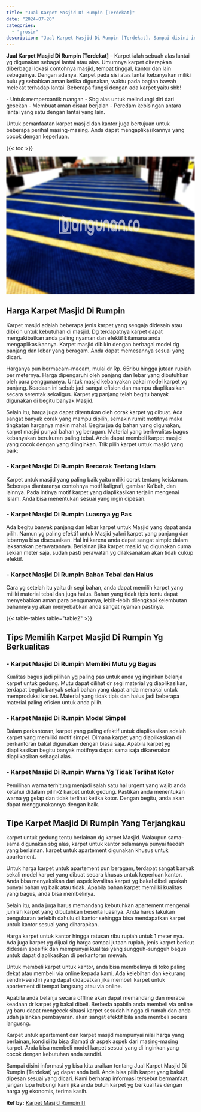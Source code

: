 ```yaml
---
title: "Jual Karpet Masjid Di Rumpin [Terdekat]"
date: "2024-07-20"
categories: 
  - "grosir"
description: "Jual Karpet Masjid Di Rumpin [Terdekat]. Sampai disini informasi yg bisa kita uraikan tentang Jual Karpet Masjid Di Rumpin [Terdekat] yg dapat anda beli. A..."
---
```


**Jual Karpet Masjid Di Rumpin \[Terdekat\]** – Karpet ialah sebuah alas lantai yg digunakan sebagai lantai atau alas. Umumnya karpet diterapkan diberbagai lokasi contohnya masjid, tempat tinggal, kantor dan lain sebagainya. Dengan adanya. Karpet pada sisi atas lantai kebanyakan miliki bulu yg sebabkan aman ketika digunakan, waktu pada bagian bawah melekat terhadap lantai. Beberapa fungsi dengan ada karpet yaitu sbb!

\- Untuk mempercantik ruangan - Sbg alas untuk melindungi diri dari gesekan - Membuat aman disaat berjalan - Peredam kebisingan antara lantai yang satu dengan lantai yang lain.

Untuk pemanfaatan karpet masjid dan kantor juga bertujuan untuk beberapa perihal masing-masing. Anda dapat mengaplikasikannya yang cocok dengan keperluan.

{{< toc >}}

![Jual Karpet Masjid Di Rumpin [Terdekat]](/images/grosir-karpet-murah-17.png)

## Harga Karpet Masjid Di Rumpin

Karpet masjid adalah beberapa jenis karpet yang sengaja didesain atau dibikin untuk kebutuhan di masjid. Dg terdapatnya karpet dapat mengakibatkan anda paling nyaman dan efektif bilamana anda mengaplikasikannya. Karpet masjid dibikin dengan berbagai model dg panjang dan lebar yang beragam. Anda dapat memesannya sesuai yang dicari.

Harganya pun bermacam-macam, mulai dr Rp. 65ribu hingga jutaan rupiah per meternya. Harga dipengaruhi oleh panjang dan lebar yang dibutuhkan oleh para penggunanya. Untuk masjid kebanyakan pakai model karpet yg panjang. Keadaan ini sebab jadi sangat efisien dan mampu diaplikasikan secara serentak sekaligus. Karpet yg panjang telah begitu banyak digunakan di begitu banyak Masjid.

Selain itu, harga juga dapat ditentukan oleh corak karpet yg dibuat. Ada sangat banyak corak yang mampu dipilih, semakin rumit motifnya maka tingkatan harganya makin mahal. Begitu jua dg bahan yang digunakan, karpet masjid punyai bahan yg beragam. Material yang berkwalitas bagus kebanyakan berukuran paling tebal. Anda dapat membeli karpet masjid yang cocok dengan yang diinginkan. Trik pilih karpet untuk masjid yang baik:

### \- Karpet Masjid Di Rumpin Bercorak Tentang Islam

Karpet untuk masjid yang paling baik yaitu miliki corak tentang keislaman. Beberapa diantaranya contohnya motif kaligrafi, gambar Ka’bah, dan lainnya. Pada intinya motif karpet yang diaplikasikan terjalin mengenai Islam. Anda bisa menentukan sesuai yang ingin dipesan.

### \- Karpet Masjid Di Rumpin Luasnya yg Pas

Ada begitu banyak panjang dan lebar karpet untuk Masjid yang dapat anda pilih. Namun yg paling efektif untuk Masjid yakni karpet yang panjang dan lebarnya bisa disesuaikan. Hal ini karena anda dapat sangat simple dalam laksanakan perawatannya. Berlainan jika karpet masjid yg digunakan cuma sekian meter saja, sudah pasti perawatan yg dilaksanakan akan tidak cukup efektif.

### \- Karpet Masjid Di Rumpin Bahan Tebal dan Halus

Cara yg setelah itu yaitu dr segi bahan, anda dapat memilih karpet yang miliki material tebal dan juga halus. Bahan yang tidak tipis tentu dapat menyebabkan aman para pengunanya, lebih-lebih dilengkapi kelembutan bahannya yg akan menyebabkan anda sangat nyaman pastinya.

{{< table-tables table="table2" >}}

## Tips Memilih Karpet Masjid Di Rumpin Yg Berkualitas

### \- Karpet Masjid Di Rumpin Memiliki Mutu yg Bagus

Kualitas bagus jadi pilihan yg paling pas untuk anda yg inginkan belanja karpet untuk gedung. Mutu dapat dilihat dr segi material yg diaplikasikan, terdapat begitu banyak sekali bahan yang dapat anda memakai untuk memproduksi karpet. Material yang tidak tipis dan halus jadi beberapa material paling efisien untuk anda pilih.

### \- Karpet Masjid Di Rumpin Model Simpel

Dalam perkantoran, karpet yang paling efektif untuk diaplikasikan adalah karpet yang memiliki motif simpel. Dimana karpet yang diaplikasikan di perkantoran bakal digunakan dengan biasa saja. Apabila karpet yg diaplikasikan begitu banyak motifnya dapat sama saja dikarenakan diaplikasikan sebagai alas.

### \- Karpet Masjid Di Rumpin Warna Yg Tidak Terlihat Kotor

Pemilihan warna terhitung menjadi salah satu hal urgent yang wajib anda ketahui didalam pilih-2 karpet untuk gedung. Pastikan anda menentukan warna yg gelap dan tidak terlihat ketika kotor. Dengan begitu, anda akan dapat menggunakannya dengan baik.

## Tipe Karpet Masjid Di Rumpin Yang Terjangkau

karpet untuk gedung tentu berlainan dg karpet Masjid. Walaupun sama-sama digunakan sbg alas, karpet untuk kantor selamanya punyai faedah yang berlainan. karpet untuk apartement digunakan khusus untuk apartement.

Untuk harga karpet untuk apartement pun beragam, terdapat sangat banyak sekali model karpet yang dibuat secara khusus untuk keperluan kantor. Anda bisa menyaksikan dari aspek kwalitas karpet yg bakal dibeli apakah punyai bahan yg baik atau tidak. Apabila bahan karpet memiliki kualitas yang bagus, anda bisa membelinya.

Selain itu, anda juga harus memandang kebutuhkan apartement mengenai jumlah karpet yang dibutuhkan beserta luasnya. Anda harus lakukan pengukuran terlebih dahulu di kantor sehingga bisa mendapatkan karpet untuk kantor sesuai yang diharapkan.

Harga karpet untuk kantor hingga ratusan ribu rupiah untuk 1 meter nya. Ada juga karpet yg dijual dg harga sampai jutaan rupiah, jenis karpet berikut didesain spesifik dan mempunyai kualitas yang sungguh-sungguh bagus untuk dapat diaplikasikan di perkantoran mewah.

Untuk membeli karpet untuk kantor, anda bisa membelinya di toko paling dekat atau membeli via online kepada kami. Ada kelebihan dan kekurang sendiri-sendiri yang dapat didapatkan jika membeli karpet untuk apartement di tempat langsung atau via online.

Apabila anda belanja secara offline akan dapat memandang dan meraba keadaan dr karpet yg bakal dibeli. Berbeda apabila anda membeli via online yg baru dapat mengecek situasi karpet sesudah hingga di rumah dan anda udah jalankan pembayaran. akan sangat efektif bila anda membeli secara langusng.

Karpet untuk apartement dan karpet masjid mempunyai nilai harga yang berlainan, kondisi itu bisa diamati dr aspek aspek dari masing-masing karpet. Anda bisa membeli model karpet sesuai yang di inginkan yang cocok dengan kebutuhan anda sendiri.

Sampai disini informasi yg bisa kita uraikan tentang Jual Karpet Masjid Di Rumpin \[Terdekat\] yg dapat anda beli. Anda bisa pilih karpet yang bakal dipesan sesuai yang dicari. Kami berharap informasi tersebut bermanfaat, jangan lupa hubungi kami jika anda butuh karpet yg berkualitas dengan harga yg ekonomis, terima kasih.

**Ref by:**  [Karpet Masjid Rumpin []](https://id.wikipedia.org/wiki/Karpet)
